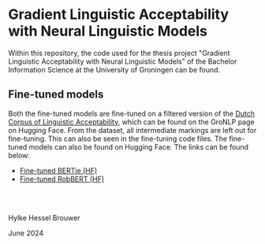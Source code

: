 # Gradient Linguistic Acceptability with Neural Linguistic Models
Within this repository, the code used for the thesis project "Gradient Linguistic Acceptability with Neural Linguistic Models" of the Bachelor Information Science at the University of Groningen can be found. 

## Fine-tuned models
Both the fine-tuned models are fine-tuned on a filtered version of the [Dutch Corpus of Linguistic Acceptability](https://huggingface.co/datasets/GroNLP/dutch-cola), which can be found on the GroNLP page on Hugging Face. From the dataset, all intermediate markings are left out for fine-tuning. This can also be seen in the fine-tuning code files. 
The fine-tuned models can also be found on Hugging Face. The links can be found below:
- [Fine-tuned BERTje (HF)](https://huggingface.co/HylkeBr/bertje_dutch-cola)
- [Fine-tuned RobBERT (HF)](https://huggingface.co/HylkeBr/robbert_dutch-cola)

<br /> <br />

Hylke Hessel Brouwer

June 2024
